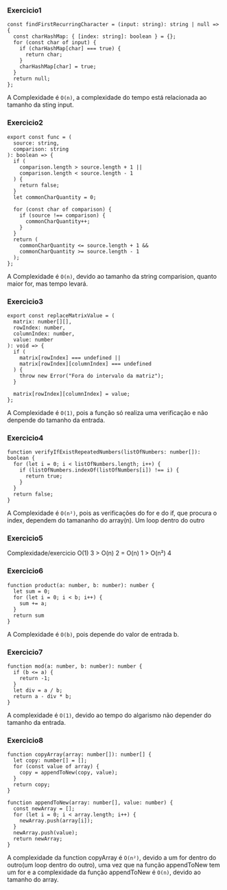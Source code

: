 ### Exercicio1 

```
const findFirstRecurringCharacter = (input: string): string | null => {
  const charHashMap: { [index: string]: boolean } = {};
  for (const char of input) {
    if (charHashMap[char] === true) {
      return char;
    }
    charHashMap[char] = true;
  }
  return null;
};
```

A Complexidade é `O(n)`, a complexidade do tempo está relacionada ao tamanho da sting input.

### Exercicio2

```
export const func = (
  source: string,
  comparison: string
): boolean => {
  if (
    comparison.length > source.length + 1 ||
    comparison.length < source.length - 1
  ) {
    return false;
  }
  let commonCharQuantity = 0;

  for (const char of comparison) {
    if (source !== comparison) {
      commonCharQuantity++;
    }
  }
  return (
    commonCharQuantity <= source.length + 1 &&
    commonCharQuantity >= source.length - 1
  );
};
```

A Complexidade é `O(n)`, devido ao tamanho da string comparision, quanto maior for, mas tempo levará. 

### Exercicio3 

```
export const replaceMatrixValue = (
  matrix: number[][],
  rowIndex: number,
  columnIndex: number,
  value: number
): void => {
  if (
    matrix[rowIndex] === undefined ||
    matrix[rowIndex][columnIndex] === undefined
  ) {
    throw new Error("Fora do intervalo da matriz");
  }

  matrix[rowIndex][columnIndex] = value;
};
```

A Complexidade é `O(1)`, pois a função só realiza uma verificação e não denpende do tamanho da entrada. 

### Exercicio4 

```
function verifyIfExistRepeatedNumbers(listOfNumbers: number[]): boolean {
  for (let i = 0; i < listOfNumbers.length; i++) {
    if (listOfNumbers.indexOf(listOfNumbers[i]) !== i) {
      return true;
    }
  }
  return false;
}
```

A Complexidade é `O(n²)`, pois as verificações do for e do if, que procura o index, dependem do tamananho do array(n). Um loop dentro do outro

### Exercicio5 

Complexidade/exercicio 
O(1) 3 > O(n) 2 = O(n) 1 > O(n²) 4

### Exercicio6 

```
function product(a: number, b: number): number {
  let sum = 0;
  for (let i = 0; i < b; i++) {
    sum += a;
  }
  return sum
}
```

A Complexidade é `O(b)`, pois depende do valor de entrada b.

### Exercicio7 

```
function mod(a: number, b: number): number {
  if (b <= a) {
    return -1;
  }
  let div = a / b;
  return a - div * b;
}
```

A complexidade é `O(1)`, devido ao tempo do algarismo não depender do tamanho da entrada. 

### Exercicio8

```
function copyArray(array: number[]): number[] {
  let copy: number[] = [];
  for (const value of array) {
    copy = appendToNew(copy, value);
  }
  return copy;
}

function appendToNew(array: number[], value: number) {
  const newArray = [];
  for (let i = 0; i < array.length; i++) {
    newArray.push(array[i]);
  }
  newArray.push(value);
  return newArray;
}
```

A complexidade da function copyArray é `O(n²)`, devido a um for dentro do outro(um loop dentro do outro), uma vez que na função appendToNew tem um for e a complexidade da função appendToNew é `O(n)`, devido ao tamanho do array.